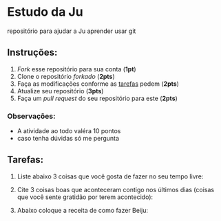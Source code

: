 # Estudo da Ju
repositório para ajudar a Ju aprender usar git

## Instruções: 

1. *Fork* esse repositório para sua conta (**1pt**)
2. Clone o repositório *forkado* (**2pts**)
3. Faça as modificações conforme as [tarefas](https://github.com/Guihgo/estudo-git-ju) pedem (**2pts**)
4. Atualize seu repositório (**3pts**)
5. Faça um *pull request* do seu repositório para este (**2pts**)

### Observações:
* A atividade ao todo valéra 10 pontos
* caso tenha dúvidas só me pergunta

## Tarefas:

1. Liste abaixo 3 coisas que você gosta de fazer no seu tempo livre:


2. Cite 3 coisas boas que aconteceram contigo nos últimos dias (coisas que você sente gratidão por terem acontecido):


3. Abaixo coloque a receita de como fazer Beiju:
